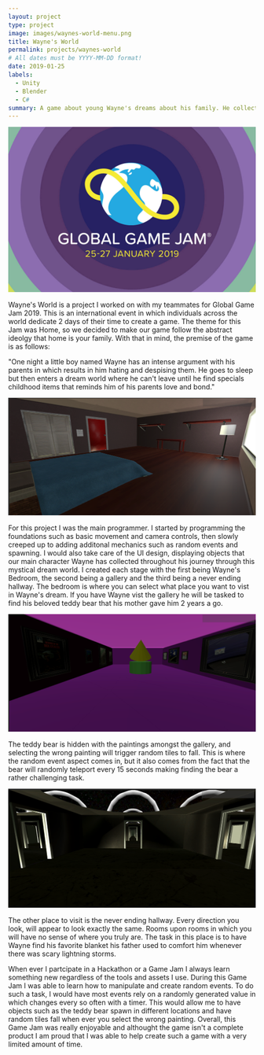 ```yaml
---
layout: project
type: project
image: images/waynes-world-menu.png
title: Wayne's World
permalink: projects/waynes-world
# All dates must be YYYY-MM-DD format!
date: 2019-01-25
labels:
  - Unity
  - Blender
  - C#
summary: A game about young Wayne's dreams about his family. He collects vivid nostalgic items throughout his life and in search for a reason to consider his family his home.
---
```

<img class="ui medium right floated rounded image" src="../images/ggj.jpg">

Wayne's World is a project I worked on with my teammates for Global Game Jam 2019. This is an international event in which individuals across the world dedicate 2 days of their time to create a game. The theme for this Jam was Home, so we decided to make our game follow the abstract ideolgy that home is your family. With that in mind, the premise of the game is as follows:

"One night a little boy named Wayne has an intense argument with his parents in which results in him hating and despising them. He goes to sleep but then enters a dream world where he can't leave until he find specials childhood items that reminds him of his parents love and bond."

<img class="ui image" src="../images/waynes-world-bedroom.png">

For this project I was the main programmer. I started by programming the foundations such as basic movement and camera controls, then slowly creeped up to adding additonal mechanics such as random events and spawning. I would also take care of the UI design, displaying objects that our main character Wayne has collected throughout his journey through this mystical dream world. I created each stage with the first being Wayne's Bedroom, the second being a gallery and the third being a never ending hallway. The bedroom is where you can select what place you want to vist in Wayne's dream. If you have Wayne vist the gallery he will be tasked to find his beloved teddy bear that his mother gave him 2 years a go.

<img class="ui image" src="../images/waynes-world-gallery.png">

 The teddy bear is hidden with the paintings amongst the gallery, and selecting the wrong painting will trigger random tiles to fall. This is where the random event aspect comes in, but it also comes from the fact that the bear will randomly teleport every 15 seconds making finding the bear a rather challenging task.  

<img class="ui image" src="../images/waynes-world-hall.png">

 The other place to visit is the never ending hallway. Every direction you look, will appear to look exactly the same. Rooms upon rooms in which you will have no sense of where you truly are. The task in this place is to have Wayne find his favorite blanket his father used to comfort him whenever there was scary lightning storms.

When ever I partcipate in a Hackathon or a Game Jam I always learn something new regardless of the tools and assets I use. During this Game Jam I was able to learn how to manipulate and create random events. To do such a task, I would have most events rely on a randomly generated value in which changes every so often with a timer. This would allow me to have objects such as the teddy bear spawn in different locations and have random tiles fall when ever you select the wrong painting. Overall, this Game Jam was really enjoyable and althought the game isn't a complete product I am proud that I was able to help create such a game with a very limited amount of time.



